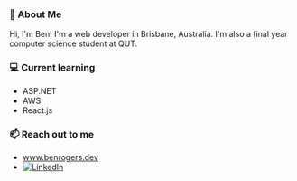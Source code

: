 ### 🚀 About Me
Hi, I'm Ben! I'm a web developer in Brisbane, Australia. I'm also a final year computer science student at QUT. 

### 💻 Current learning 
- ASP.NET
- AWS
- React.js

### 📫 Reach out to me
- www.benrogers.dev
- <a href="https://www.linkedin.com/in/tekombo-gabriel/" target="_blank"><img src="https://img.shields.io/badge/LinkedIn-%230077B5.svg?&style=flat-square&logo=linkedin&logoColor=white" alt="LinkedIn"></a>
